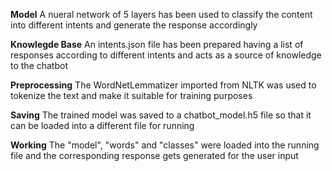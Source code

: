**Model**
A nueral network of 5 layers has been used to classify the content into different intents and generate the response accordingly

**Knowlegde Base**
An intents.json file has been prepared having a list of responses according to different intents and acts as a source of knowledge to the chatbot

**Preprocessing**
The WordNetLemmatizer imported from NLTK was used to tokenize the text and make it suitable for training purposes

**Saving**
The trained model was saved to a chatbot_model.h5 file so that it can be loaded into a different file for running

**Working**
The "model", "words" and "classes" were loaded into the running file and the corresponding response gets generated for the user input

